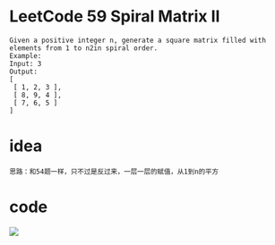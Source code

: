 # LeetCode 59 Spiral Matrix II

```
Given a positive integer n, generate a square matrix filled with elements from 1 to n2in spiral order.
Example:
Input: 3
Output:
[
 [ 1, 2, 3 ],
 [ 8, 9, 4 ],
 [ 7, 6, 5 ]
]
```

# idea
```
思路：和54题一样，只不过是反过来，一层一层的赋值，从1到n的平方
```

# code

![](https://github.com/only-you/interview/blob/master/picture/matrixtwo.png)

